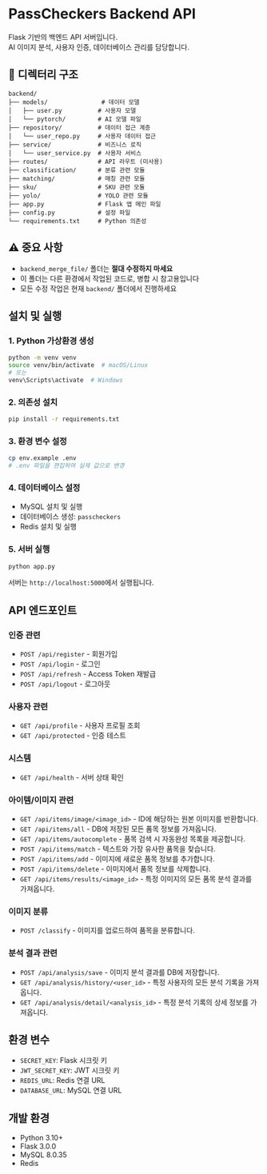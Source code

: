 # PassCheckers Backend API

Flask 기반의 백엔드 API 서버입니다.  
AI 이미지 분석, 사용자 인증, 데이터베이스 관리를 담당합니다.

## 📁 디렉터리 구조

```
backend/
├── models/               # 데이터 모델
│   ├── user.py          # 사용자 모델
│   └── pytorch/         # AI 모델 파일
├── repository/          # 데이터 접근 계층
│   └── user_repo.py     # 사용자 데이터 접근
├── service/             # 비즈니스 로직
│   └── user_service.py  # 사용자 서비스
├── routes/              # API 라우트 (미사용)
├── classification/      # 분류 관련 모듈
├── matching/            # 매칭 관련 모듈
├── sku/                 # SKU 관련 모듈
├── yolo/                # YOLO 관련 모듈
├── app.py               # Flask 앱 메인 파일
├── config.py            # 설정 파일
└── requirements.txt     # Python 의존성
```

## ⚠️ 중요 사항

- `backend_merge_file/` 폴더는 **절대 수정하지 마세요**
- 이 폴더는 다른 환경에서 작업된 코드로, 병합 시 참고용입니다
- 모든 수정 작업은 현재 `backend/` 폴더에서 진행하세요

## 설치 및 실행

### 1. Python 가상환경 생성
```bash
python -m venv venv
source venv/bin/activate  # macOS/Linux
# 또는
venv\Scripts\activate  # Windows
```

### 2. 의존성 설치
```bash
pip install -r requirements.txt
```

### 3. 환경 변수 설정
```bash
cp env.example .env
# .env 파일을 편집하여 실제 값으로 변경
```

### 4. 데이터베이스 설정
- MySQL 설치 및 실행
- 데이터베이스 생성: `passcheckers`
- Redis 설치 및 실행

### 5. 서버 실행
```bash
python app.py
```

서버는 `http://localhost:5000`에서 실행됩니다.

## API 엔드포인트

### 인증 관련
- `POST /api/register` - 회원가입
- `POST /api/login` - 로그인
- `POST /api/refresh` - Access Token 재발급
- `POST /api/logout` - 로그아웃

### 사용자 관련
- `GET /api/profile` - 사용자 프로필 조회
- `GET /api/protected` - 인증 테스트

### 시스템
- `GET /api/health` - 서버 상태 확인

### 아이템/이미지 관련
- `GET /api/items/image/<image_id>` - ID에 해당하는 원본 이미지를 반환합니다.
- `GET /api/items/all` - DB에 저장된 모든 품목 정보를 가져옵니다.
- `GET /api/items/autocomplete` - 품목 검색 시 자동완성 목록을 제공합니다.
- `POST /api/items/match` - 텍스트와 가장 유사한 품목을 찾습니다.
- `POST /api/items/add` - 이미지에 새로운 품목 정보를 추가합니다.
- `POST /api/items/delete` - 이미지에서 품목 정보를 삭제합니다.
- `GET /api/items/results/<image_id>` - 특정 이미지의 모든 품목 분석 결과를 가져옵니다.

### 이미지 분류
- `POST /classify` - 이미지를 업로드하여 품목을 분류합니다.

### 분석 결과 관련
- `POST /api/analysis/save` - 이미지 분석 결과를 DB에 저장합니다.
- `GET /api/analysis/history/<user_id>` - 특정 사용자의 모든 분석 기록을 가져옵니다.
- `GET /api/analysis/detail/<analysis_id>` - 특정 분석 기록의 상세 정보를 가져옵니다.

## 환경 변수

- `SECRET_KEY`: Flask 시크릿 키
- `JWT_SECRET_KEY`: JWT 시크릿 키
- `REDIS_URL`: Redis 연결 URL
- `DATABASE_URL`: MySQL 연결 URL

## 개발 환경

- Python 3.10+
- Flask 3.0.0
- MySQL 8.0.35
- Redis 
